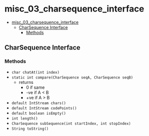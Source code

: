 # misc_03_charsequence_interface

<!-- TOC -->
* [misc_03_charsequence_interface](#misc_03_charsequence_interface)
  * [CharSequence Interface](#charsequence-interface)
    * [Methods](#methods)
<!-- TOC -->

## CharSequence Interface
### Methods
- `char chatAt(int index)`
- `static int compare(CharSequence seqA, CharSequence seqB)` 
  - returns 
    - 0 if same
    - -ve if A < B
    - +ve if A > B
- `default IntStream chars()`
- `default IntStream codePoints()`
- `default boolean isEmpty()`
- `int length()`
- `CharSequence subSequence(int startIndex, int stopIndex)`
- `String toString()`